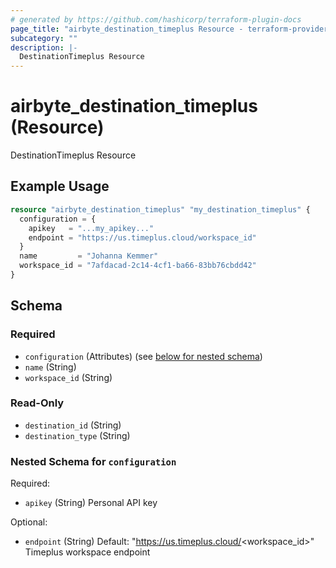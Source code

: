 ```yaml
---
# generated by https://github.com/hashicorp/terraform-plugin-docs
page_title: "airbyte_destination_timeplus Resource - terraform-provider-airbyte"
subcategory: ""
description: |-
  DestinationTimeplus Resource
---
```


# airbyte_destination_timeplus (Resource)

DestinationTimeplus Resource

## Example Usage

```terraform
resource "airbyte_destination_timeplus" "my_destination_timeplus" {
  configuration = {
    apikey   = "...my_apikey..."
    endpoint = "https://us.timeplus.cloud/workspace_id"
  }
  name         = "Johanna Kemmer"
  workspace_id = "7afdacad-2c14-4cf1-ba66-83bb76cbdd42"
}
```

<!-- schema generated by tfplugindocs -->
## Schema

### Required

- `configuration` (Attributes) (see [below for nested schema](#nestedatt--configuration))
- `name` (String)
- `workspace_id` (String)

### Read-Only

- `destination_id` (String)
- `destination_type` (String)

<a id="nestedatt--configuration"></a>
### Nested Schema for `configuration`

Required:

- `apikey` (String) Personal API key

Optional:

- `endpoint` (String) Default: "https://us.timeplus.cloud/<workspace_id>"
Timeplus workspace endpoint


